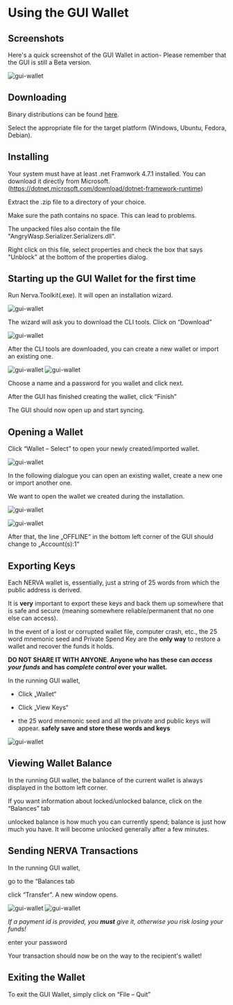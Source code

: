 # Using the GUI Wallet

## Screenshots

Here's a quick screenshot of the GUI Wallet in action-
Please remember that the GUI is still a Beta version.

![gui-wallet](images/GUI_in_action.JPG)

## Downloading

Binary distributions can be found [here](https://getnerva.org/#downloads).

Select the appropriate file for the target platform (Windows, Ubuntu, Fedora, Debian).

## Installing

Your system must have at least .net Framwork 4.7.1 installed. You can download it directly from Microsoft.
(https://dotnet.microsoft.com/download/dotnet-framework-runtime)

Extract the .zip file to a directory of your choice.

Make sure the path contains no space. This can lead to problems.

The unpacked files also contain the file "AngryWasp.Serializer.Serializers.dll".

Right click on this file, select properties and check the box that says "Unblock" at the bottom of the properties dialog.

## Starting up the GUI Wallet for the first time

Run Nerva.Toolkit(.exe). It will open an installation wizard.

![gui-wallet](images/GUI_first_start.JPG)

The wizard will ask you to download the CLI tools. Click on “Download”

![gui-wallet](images/GUI_CLI_download.JPG)

After the CLI tools are downloaded, you can create a new wallet or import an existing one.

![gui-wallet](images/GUI_new_wallet.JPG)   ![gui-wallet](images/GUI_import_wallet.JPG)

Choose a name and a password for you wallet and click next.

After the GUI has finished creating the wallet, click “Finish”

The GUI should now open up and start syncing.

## Opening a Wallet

Click “Wallet – Select” to open your newly created/imported wallet.

![gui-wallet](images/GUI_open_wallet.JPG)

In the following dialogue you can open an existing wallet, create a new one or import another one.

We want to open the wallet we created during the installation.

![gui-wallet](images/GUI_open_wallet_dialog.JPG)

![gui-wallet](images/GUI_open_wallet_dialog2.JPG)

After that, the line „OFFLINE“ in the bottom left corner of the GUI should change to „Account(s):1“

## Exporting Keys

Each NERVA wallet is, essentially, just a string of 25 words from which the public address is derived.

It is **very** important to export these keys and back them up somewhere that is safe and secure (meaning somewhere reliable/permanent that no one else can access).

In the event of a lost or corrupted wallet file, computer crash, etc., the 25 word mnemonic seed and Private Spend Key are the **only way** to restore a wallet and recover the funds it holds.

**DO NOT SHARE IT WITH ANYONE**. **Anyone who has these can *access your funds* and has *complete control* over your wallet.**

In the running GUI wallet,

* Click „Wallet“

*	Click „View Keys“

*	the 25 word mnemonic seed and all the private and public keys will appear. 
**safely save and store these words and keys**

![gui-wallet](images/GUI_View_Keys2.jpg)


## Viewing Wallet Balance

In the running GUI wallet, the balance of the current wallet is always displayed in the bottom left corner.

If you want information about locked/unlocked balance, click on the “Balances” tab

unlocked balance is how much you can currently spend; balance is just how much you have. It will become unlocked generally after a few minutes.

## Sending NERVA Transactions

In the running GUI wallet,

go to the “Balances tab

click “Transfer”. A new window opens.

![gui-wallet](images/GUI_Transfer1.jpg)  ![gui-wallet](images/GUI_Transfer2.jpg)

*If a payment id is provided, you **must** give it, otherwise you risk losing your funds!*

enter your password

Your transaction should now be on the way to the recipient's wallet!

## Exiting the Wallet

To exit the GUI Wallet, simply click on “File – Quit”
